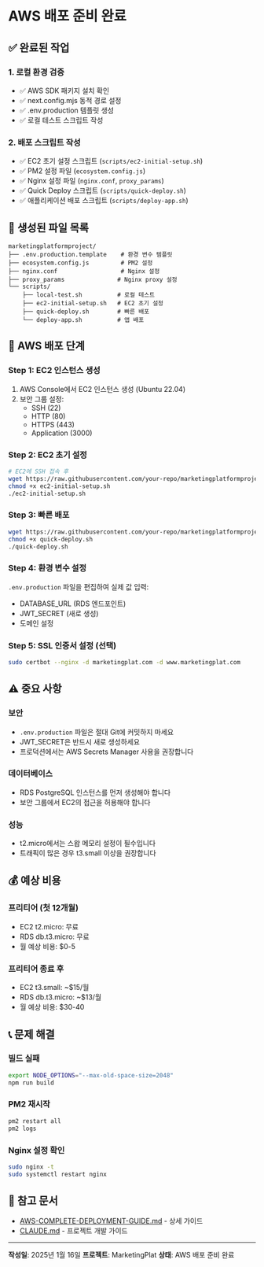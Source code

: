 # AWS 배포 준비 완료

## ✅ 완료된 작업

### 1. 로컬 환경 검증
- ✅ AWS SDK 패키지 설치 확인
- ✅ next.config.mjs 동적 경로 설정
- ✅ .env.production 템플릿 생성
- ✅ 로컬 테스트 스크립트 작성

### 2. 배포 스크립트 작성
- ✅ EC2 초기 설정 스크립트 (`scripts/ec2-initial-setup.sh`)
- ✅ PM2 설정 파일 (`ecosystem.config.js`)
- ✅ Nginx 설정 파일 (`nginx.conf`, `proxy_params`)
- ✅ Quick Deploy 스크립트 (`scripts/quick-deploy.sh`)
- ✅ 애플리케이션 배포 스크립트 (`scripts/deploy-app.sh`)

## 📁 생성된 파일 목록

```
marketingplatformproject/
├── .env.production.template    # 환경 변수 템플릿
├── ecosystem.config.js         # PM2 설정
├── nginx.conf                  # Nginx 설정
├── proxy_params               # Nginx proxy 설정
└── scripts/
    ├── local-test.sh          # 로컬 테스트
    ├── ec2-initial-setup.sh   # EC2 초기 설정
    ├── quick-deploy.sh        # 빠른 배포
    └── deploy-app.sh          # 앱 배포
```

## 🚀 AWS 배포 단계

### Step 1: EC2 인스턴스 생성
1. AWS Console에서 EC2 인스턴스 생성 (Ubuntu 22.04)
2. 보안 그룹 설정:
   - SSH (22)
   - HTTP (80)
   - HTTPS (443)
   - Application (3000)

### Step 2: EC2 초기 설정
```bash
# EC2에 SSH 접속 후
wget https://raw.githubusercontent.com/your-repo/marketingplatformproject/main/scripts/ec2-initial-setup.sh
chmod +x ec2-initial-setup.sh
./ec2-initial-setup.sh
```

### Step 3: 빠른 배포
```bash
wget https://raw.githubusercontent.com/your-repo/marketingplatformproject/main/scripts/quick-deploy.sh
chmod +x quick-deploy.sh
./quick-deploy.sh
```

### Step 4: 환경 변수 설정
`.env.production` 파일을 편집하여 실제 값 입력:
- DATABASE_URL (RDS 엔드포인트)
- JWT_SECRET (새로 생성)
- 도메인 설정

### Step 5: SSL 인증서 설정 (선택)
```bash
sudo certbot --nginx -d marketingplat.com -d www.marketingplat.com
```

## ⚠️ 중요 사항

### 보안
- `.env.production` 파일은 절대 Git에 커밋하지 마세요
- JWT_SECRET은 반드시 새로 생성하세요
- 프로덕션에서는 AWS Secrets Manager 사용을 권장합니다

### 데이터베이스
- RDS PostgreSQL 인스턴스를 먼저 생성해야 합니다
- 보안 그룹에서 EC2의 접근을 허용해야 합니다

### 성능
- t2.micro에서는 스왑 메모리 설정이 필수입니다
- 트래픽이 많은 경우 t3.small 이상을 권장합니다

## 💰 예상 비용

### 프리티어 (첫 12개월)
- EC2 t2.micro: 무료
- RDS db.t3.micro: 무료
- 월 예상 비용: $0-5

### 프리티어 종료 후
- EC2 t3.small: ~$15/월
- RDS db.t3.micro: ~$13/월
- 월 예상 비용: $30-40

## 📞 문제 해결

### 빌드 실패
```bash
export NODE_OPTIONS="--max-old-space-size=2048"
npm run build
```

### PM2 재시작
```bash
pm2 restart all
pm2 logs
```

### Nginx 설정 확인
```bash
sudo nginx -t
sudo systemctl restart nginx
```

## 🔗 참고 문서
- [AWS-COMPLETE-DEPLOYMENT-GUIDE.md](./AWS-COMPLETE-DEPLOYMENT-GUIDE.md) - 상세 가이드
- [CLAUDE.md](./CLAUDE.md) - 프로젝트 개발 가이드

---

**작성일**: 2025년 1월 16일
**프로젝트**: MarketingPlat
**상태**: AWS 배포 준비 완료